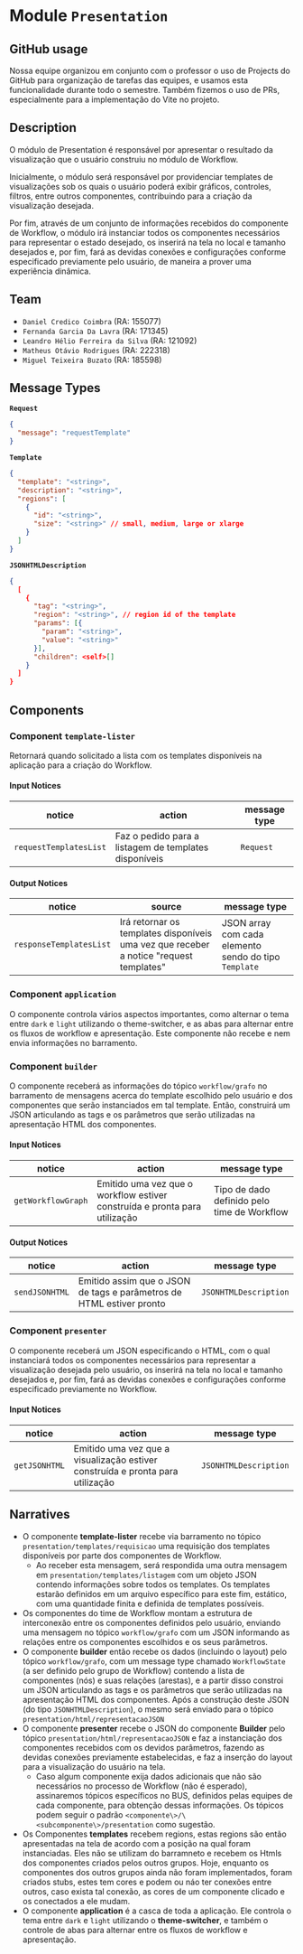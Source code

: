# Module `Presentation`

## GitHub usage

Nossa equipe organizou em conjunto com o professor o uso de Projects do
GitHub para organização de tarefas das equipes, e usamos esta funcionalidade
durante todo o semestre. Também fizemos o uso de PRs, especialmente para a
implementação do Vite no projeto.

## Description

O módulo de Presentation é responsável por apresentar o resultado da
visualização que o usuário construiu no módulo de Workflow.

Inicialmente, o módulo será responsável por providenciar templates de
visualizações sob os quais o usuário poderá exibir gráficos, controles,
filtros, entre outros componentes, contribuindo para a criação da visualização
desejada.

Por fim, através de um conjunto de informações recebidos do componente de
Workflow, o módulo irá instanciar todos os componentes necessários para
representar o estado desejado, os inserirá na tela no local e tamanho desejados
e, por fim, fará as devidas conexões e configurações conforme especificado
previamente pelo usuário, de maneira a prover uma experiência dinâmica.

## Team

- `Daniel Credico Coimbra` (RA: 155077)
- `Fernanda Garcia Da Lavra` (RA: 171345)
- `Leandro Hélio Ferreira da Silva` (RA: 121092)
- `Matheus Otávio Rodrigues` (RA: 222318)
- `Miguel Teixeira Buzato` (RA: 185598)

## Message Types

**`Request`**

```json
{
  "message": "requestTemplate"
}
```

**`Template`**

```json
{
  "template": "<string>",
  "description": "<string>",
  "regions": [
    {
      "id": "<string>",
      "size": "<string>" // small, medium, large or xlarge
    }
  ]
}
```

**`JSONHTMLDescription`**

```json
{
  [
    {
      "tag": "<string>",
      "region": "<string>", // region id of the template
      "params": [{
        "param": "<string>",
        "value": "<string>"
      }],
      "children": <self>[]
    }
  ]
}
```

## Components

### Component `template-lister`

Retornará quando solicitado a lista com os templates disponíveis na aplicação para a criação do Workflow.

#### Input Notices

| notice                 | action                                                | message type |
| ---------------------- | ----------------------------------------------------- | ------------ |
| `requestTemplatesList` | Faz o pedido para a listagem de templates disponíveis | `Request`    |

#### Output Notices

| notice                  | source                                                                                 | message type                                          |
| ----------------------- | -------------------------------------------------------------------------------------- | ----------------------------------------------------- |
| `responseTemplatesList` | Irá retornar os templates disponíveis uma vez que receber a notice "request templates" | JSON array com cada elemento sendo do tipo `Template` |

### Component `application`

O componente controla vários aspectos importantes, como alternar o tema entre `dark` e `light` utilizando o theme-switcher, e as abas para alternar entre os fluxos de workflow e apresentação.
Este componente não recebe e nem envia informações no barramento.

### Component `builder`

O componente receberá as informações do tópico `workflow/grafo` no barramento de mensagens acerca do template escolhido pelo usuário e dos componentes que serão instanciados em tal template.
Então, construirá um JSON articulando as tags e os parâmetros que serão utilizadas na apresentação HTML dos componentes.

#### Input Notices

| notice             | action                                                                     | message type                                |
| ------------------ | -------------------------------------------------------------------------- | ------------------------------------------- |
| `getWorkflowGraph` | Emitido uma vez que o workflow estiver construída e pronta para utilização | Tipo de dado definido pelo time de Workflow |

#### Output Notices

| notice         | action                                                               | message type          |
| -------------- | -------------------------------------------------------------------- | --------------------- |
| `sendJSONHTML` | Emitido assim que o JSON de tags e parâmetros de HTML estiver pronto | `JSONHTMLDescription` |

### Component `presenter`

O componente receberá um JSON especificando o HTML, com o qual instanciará todos os componentes necessários para representar a visualização desejada pelo usuário,
os inserirá na tela no local e tamanho desejados e, por fim, fará as devidas conexões e configurações conforme especificado previamente no Workflow.

#### Input Notices

| notice        | action                                                                         | message type          |
| ------------- | ------------------------------------------------------------------------------ | --------------------- |
| `getJSONHTML` | Emitido uma vez que a visualização estiver construída e pronta para utilização | `JSONHTMLDescription` |

## Narratives

- O componente **template-lister** recebe via barramento no tópico `presentation/templates/requisicao` uma requisição dos templates disponíveis por parte dos componentes de Workflow.
  - Ao receber esta mensagem, será respondida uma outra mensagem em `presentation/templates/listagem` com um objeto JSON contendo informações sobre todos os templates. Os templates estarão definidos em um arquivo específico para este fim, estático, com uma quantidade finita e definida de templates possíveis.
- Os componentes do time de Workflow montam a estrutura de interconexão entre os componentes definidos pelo usuário, enviando uma mensagem no tópico `workflow/grafo` com um JSON informando as relações entre os componentes escolhidos e os seus parâmetros.
- O componente **builder** então recebe os dados (incluindo o layout) pelo tópico `workflow/grafo`, com um message type chamado `WorkflowState` (a ser definido pelo grupo de Workflow) contendo a lista de componentes (nós) e suas relações (arestas), e a partir disso constroi um JSON articulando as tags e os parâmetros que serão utilizadas na apresentação HTML dos componentes. Após a construção deste JSON (do tipo `JSONHTMLDescription`), o mesmo será enviado para o tópico `presentation/html/representacaoJSON`
- O componente **presenter** recebe o JSON do componente **Builder** pelo tópico `presentation/html/representacaoJSON` e faz a instanciação dos componentes recebidos com os devidos parâmetros, fazendo as devidas conexões previamente estabelecidas, e faz a inserção do layout para a visualização do usuário na tela.
  - Caso algum componente exija dados adicionais que não são necessários no processo de Workflow (não é esperado), assinaremos tópicos específicos no BUS, definidos pelas equipes de cada componente, para obtenção dessas informações. Os tópicos podem seguir o padrão `<componente\>/\<subcomponente\>/presentation` como sugestão.
- Os Componentes **templates** recebem regions, estas regions são então apresentadas na tela de acordo com a posição na qual foram instanciadas.
  Eles não se utilizam do barramneto e recebem os Htmls dos componentes criados pelos outros grupos. Hoje, enquanto os componentes dos outros grupos ainda não foram implementados, foram criados stubs, estes tem cores e podem ou náo ter conexões entre outros, caso exista tal conexão, as cores de um componente clicado e os conectados a ele mudam.
- O componente **application** é a casca de toda a aplicação. Ele controla o tema entre `dark` e `light` utilizando o **theme-switcher**, e também o controle de abas para alternar entre os fluxos de workflow e apresentação.
